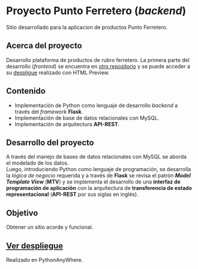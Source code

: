 # Proyecto Punto Ferretero (_backend_)

Sitio desarrollado para la aplicacion de productos Punto Ferretero.

## Acerca del proyecto

Desarrollo plataforma de productos de rubro ferretero.
La primera parte del desarrollo (_frontend_) se encuentra en [otro repositorio](https://github.com/lucho-39/proyecto-frontend) y se puede acceder a su [despligue](https://htmlpreview.github.io/?https://github.com/lucho-39/proyecto-frontend/blob/main/index.html) realizado con HTML Preview.

## Contenido

- Implementación de Python como lenguaje de desarrollo _backend_ a través del _framework_ **Flask**.
- Implementación de base de datos relacionales con MySQL.
- Implementación de arquitectura **API-REST**.

## Desarrollo del proyecto

A través del manejo de bases de datos relacionales con MySQL se aborda el modelado de los datos.  
Luego, introduciendo Python como lenguaje de programación, se desarrolla la _lógica de negocio_ requerida y a través de **Flask** se revisa el patrón **_Model Template View_** (**MTV**) y se implementa el desarrollo de una **interfaz de programación de aplicación** con la arquitectura de **transferencia de estado representacional** (**API-REST** por sus siglas en inglés).

## Objetivo

Obtener un sitio acorde y funcional.

## [Ver despliegue](https://pythonanywhere.com/)

Realizado en PythonAnyWhere.
